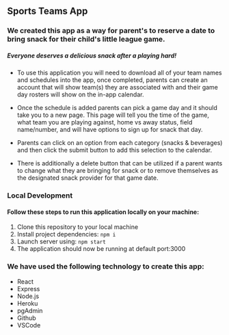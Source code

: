 ## Sports Teams App


### We created this app as a way for parent's to reserve a date to bring snack for their child's little league game. 

##### Everyone deserves a delicious snack after a playing hard!

* To use this application you will need to download all of your team names and schedules into the app, once completed, parents can create an account that will show team(s) they are associated with and their game day rosters will show on the in-app calendar.

* Once the schedule is added parents can pick a game day and it should take you to a new page. This page will tell you the time of the game, what team you are playing against, home vs away status, field name/number, and will have options to sign up for snack that day. 

* Parents can click on an option from each category (snacks & beverages) and then click the submit button to add this selection to the calendar. 

* There is additionally a delete button that can be utilized if a parent wants to change what they are bringing for snack or to remove themselves as the designated snack provider for that game date.

### Local Development
#### Follow these steps to run this application locally on your machine:
1. Clone this repository to your local machine
2. Install project dependencies: `npm i`
3. Launch server using: `npm start`
4. The application should now be running at default port:3000

### We have used the following technology to create this app: 
* React
* Express
* Node.js
* Heroku
* pgAdmin
* Github 
* VSCode
